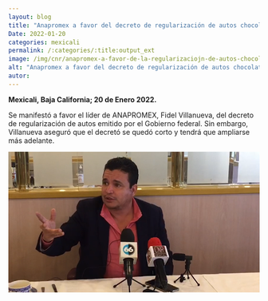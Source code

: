 ```yaml
---
layout: blog
title: "Anapromex a favor del decreto de regularización de autos chocolates"
Date: 2022-01-20
categories: mexicali
permalink: /:categories/:title:output_ext
image: /img/cnr/anapromex-a-favor-de-la-regularizaciojn-de-autos-chocolates.png
alt: "Anapromex a favor del decreto de regularización de autos chocolates"
autor:
---
```


**Mexicali, Baja California; 20 de Enero 2022.** 

Se manifestó a favor el líder de ANAPROMEX, Fidel Villanueva, del decreto de regularización de autos emitido por el Gobierno federal. Sin embargo, Villanueva aseguró que el decretó se quedó corto y tendrá que ampliarse más adelante.

<div id="carouselExampleSlidesOnly" class="carousel slide" data-ride="carousel">
  <div class="carousel-inner">
    <div class="carousel-item active">
       <img class="d-block w-100" src="/img/cnr/anapromex-a-favor-de-la-regularizaciojn-de-autos-chocolates.png" loading="lazy"  alt="Anapromex a favor del decreto de regularización de autos chocolates">
    </div>
  </div>
</div>